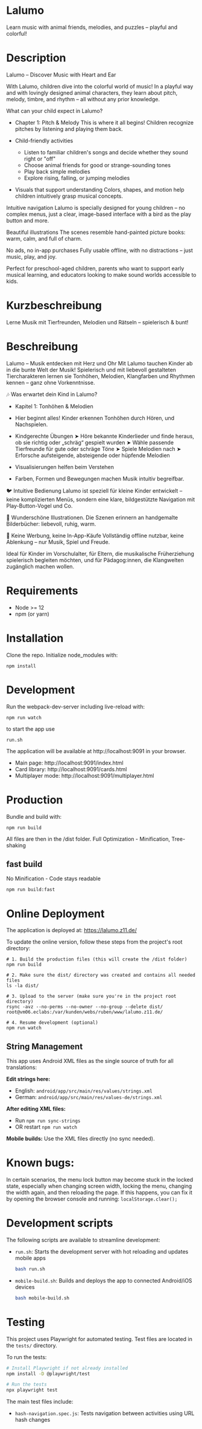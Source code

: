 Lalumo
======

Learn music with animal friends, melodies, and puzzles – playful and colorful!

# Description

Lalumo – Discover Music with Heart and Ear

With Lalumo, children dive into the colorful world of music! In a playful way and with lovingly designed animal characters, they learn about pitch, melody, timbre, and rhythm – all without any prior knowledge.

What can your child expect in Lalumo?

- Chapter 1: Pitch & Melody
  This is where it all begins! Children recognize pitches by listening and playing them back.

- Child-friendly activities
  - Listen to familiar children's songs and decide whether they sound right or "off"
  - Choose animal friends for good or strange-sounding tones
  - Play back simple melodies
  - Explore rising, falling, or jumping melodies

- Visuals that support understanding Colors, shapes, and motion help children intuitively grasp musical concepts.

Intuitive navigation
Lalumo is specially designed for young children – no complex menus, just a clear, image-based interface with a bird as the play button and more.

Beautiful illustrations
The scenes resemble hand-painted picture books: warm, calm, and full of charm.

No ads, no in-app purchases
Fully usable offline, with no distractions – just music, play, and joy.

Perfect for preschool-aged children, parents who want to support early musical learning, and educators looking to make sound worlds accessible to kids.


# Kurzbeschreibung

Lerne Musik mit Tierfreunden, Melodien und Rätseln – spielerisch & bunt!

# Beschreibung

Lalumo – Musik entdecken mit Herz und Ohr
Mit Lalumo tauchen Kinder ab in die bunte Welt der Musik! Spielerisch und mit liebevoll gestalteten Tiercharakteren lernen sie Tonhöhen, Melodien, Klangfarben und Rhythmen kennen – ganz ohne Vorkenntnisse.

🎶 Was erwartet dein Kind in Lalumo?

- Kapitel 1: Tonhöhen & Melodien
- Hier beginnt alles! Kinder erkennen Tonhöhen durch Hören, und Nachspielen.

- Kindgerechte Übungen
    ➤ Höre bekannte Kinderlieder und finde heraus, ob sie richtig oder „schräg“ gespielt wurden
    ➤ Wähle passende Tierfreunde für gute oder schräge Töne
    ➤ Spiele Melodien nach
    ➤ Erforsche aufsteigende, absteigende oder hüpfende Melodien

- Visualisierungen helfen beim Verstehen
- Farben, Formen und Bewegungen machen Musik intuitiv begreifbar.

🐦 Intuitive Bedienung
Lalumo ist speziell für kleine Kinder entwickelt – keine komplizierten Menüs, sondern eine klare, bildgestützte Navigation mit Play-Button-Vogel und Co.

🌸 Wunderschöne Illustrationen. Die Szenen erinnern an handgemalte Bilderbücher: liebevoll, ruhig, warm.

🎵 Keine Werbung, keine In-App-Käufe
Vollständig offline nutzbar, keine Ablenkung – nur Musik, Spiel und Freude.

Ideal für Kinder im Vorschulalter, für Eltern, die musikalische Früherziehung spielerisch begleiten möchten, und für Pädagog:innen, die Klangwelten zugänglich machen wollen.


# Requirements

* Node >= 12
* npm (or yarn)


# Installation

Clone the repo.
Initialize node_modules with:
```
npm install
```

# Development

Run the webpack-dev-server including live-reload with:
```
npm run watch
```

to start the app use 
```
run.sh
```

The application will be available at http://localhost:9091 in your browser.
- Main page: http://localhost:9091/index.html
- Card library: http://localhost:9091/cards.html
- Multiplayer mode: http://localhost:9091/multiplayer.html


# Production

Bundle and build with:
```
npm run build
```
All files are then in the /dist folder.
Full Optimization - Minification, Tree-shaking


## fast build

No Minification - Code stays readable

```
npm run build:fast
```

# Online Deployment

The application is deployed at: https://lalumo.z11.de/

To update the online version, follow these steps from the project's root directory:

```
# 1. Build the production files (this will create the /dist folder)
npm run build

# 2. Make sure the dist/ directory was created and contains all needed files
ls -la dist/

# 3. Upload to the server (make sure you're in the project root directory)
rsync -avz --no-perms --no-owner --no-group --delete dist/ root@vm06.eclabs:/var/kunden/webs/ruben/www/lalumo.z11.de/

# 4. Resume development (optional)
npm run watch
```

## String Management

This app uses Android XML files as the single source of truth for all translations:

**Edit strings here:**
- English: `android/app/src/main/res/values/strings.xml`
- German: `android/app/src/main/res/values-de/strings.xml`

**After editing XML files:**
- Run `npm run sync-strings` 
- OR restart `npm run watch`

**Mobile builds:**
Use the XML files directly (no sync needed).

# Known bugs:

In certain scenarios, the menu lock button may become stuck in the locked state, especially when changing screen width, locking the menu, changing the width again, and then reloading the page. If this happens, you can fix it by opening the browser console and running: `localStorage.clear();`

# Development scripts

The following scripts are available to streamline development:

- `run.sh`: Starts the development server with hot reloading and updates mobile apps
  ```bash
  bash run.sh
  ```

- `mobile-build.sh`: Builds and deploys the app to connected Android/iOS devices
  ```bash
  bash mobile-build.sh
  ```

# Testing

This project uses Playwright for automated testing. Test files are located in the `tests/` directory.

To run the tests:

```bash
# Install Playwright if not already installed
npm install -D @playwright/test

# Run the tests
npx playwright test
```

The main test files include:
- `hash-navigation.spec.js`: Tests navigation between activities using URL hash changes
